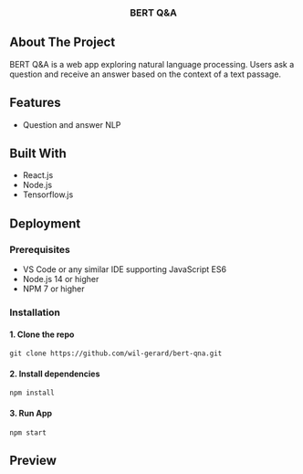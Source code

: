 <p align="center">
  <h3 align="center">BERT Q&A</h3>
</p>

## About The Project

BERT Q&A is a web app exploring natural language processing. Users ask a question and receive an answer based on the context of a text passage.

## Features

- Question and answer NLP

## Built With

- React.js
- Node.js
- Tensorflow.js

## Deployment

### Prerequisites

- VS Code or any similar IDE supporting JavaScript ES6
- Node.js 14 or higher
- NPM 7 or higher

### Installation

#### 1. Clone the repo

`git clone https://github.com/wil-gerard/bert-qna.git`

#### 2. Install dependencies

`npm install`

#### 3. Run App

`npm start`

## Preview
